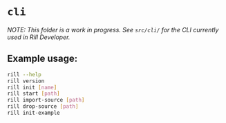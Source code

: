 # `cli`

*NOTE: This folder is a work in progress. See `src/cli/` for the CLI currently used in Rill Developer.*

## Example usage:

```sh
rill --help
rill version
rill init [name]
rill start [path]
rill import-source [path]
rill drop-source [path]
rill init-example
```
